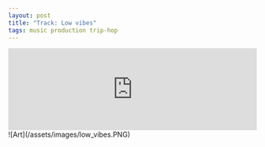 ```yaml
---
layout: post
title: "Track: Low vibes"
tags: music production trip-hop
---
```

<iframe width="100%" height="166" scrolling="no" frameborder="no" allow="autoplay" src="https://w.soundcloud.com/player/?url=https%3A//api.soundcloud.com/tracks/1418436778&color=%233a3a35&auto_play=false&hide_related=false&show_comments=true&show_user=true&show_reposts=false&show_teaser=true"></iframe>

<!--more-->
<br>
![Art](/assets/images/low_vibes.PNG)  